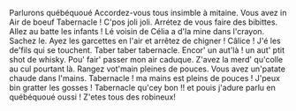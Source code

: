 Parlurons québéquoué
Accordez-vous tous insimble à mitaine. 
Vous avez in Air de boeuf Tabernacle ! C'pos joli joli.  Arrétez de vous faire des bibittes.
Allez au batte les infants ! 
Lé voisin de Célia a d'la mine dans l'crayon. Sachez le. Ayez les garcettes en l'air et arrêtez de chigner ! Câlice !
J'é les de'fils qui se touchent. Taber taber tabernacle.
Encor' un aut'là ! un aut' ptit shot de whisky. Pou' fair' passer mon air caduque. 
Z'avez la merd' qu'colle au cul pourtant là. Rangez vot'main pleines de pouces.  Vous avez un'patate chaude dans l'mains.
Tabernacle ! ma mains est pleins de pouces ! J'peux bin gratter les gosses ! Tabernacle qu'cey bon !! et pouis j'adure parlu en québéquoué oussi ! 
Z'etes tous des robineux!